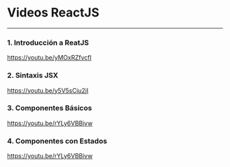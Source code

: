 # Videos ReactJS

---
### 1. Introducción a ReatJS
https://youtu.be/yMOxRZfvcfI


### 2. Sintaxis JSX
https://youtu.be/y5V5sCiu2jI


### 3. Componentes Básicos
https://youtu.be/rYLy6VBBivw


### 4. Componentes con Estados
https://youtu.be/rYLy6VBBivw